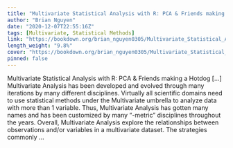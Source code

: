 ```yaml
---
title: "Multivariate Statistical Analysis with R: PCA & Friends making a Hotdog"
author: "Brian Nguyen"
date: "2020-12-07T22:55:16Z"
tags: [Multivariate, Statistical Methods]
link: "https://bookdown.org/brian_nguyen0305/Multivariate_Statistical_Analysis_with_R/"
length_weight: "9.8%"
cover: "https://bookdown.org/brian_nguyen0305/Multivariate_Statistical_Analysis_with_R/cover.png"
pinned: false
---
```


Multivariate Statistical Analysis with R: PCA & Friends making a Hotdog [...] Multivariate Analysis has been developed and evolved through many iterations by many different disciplines. Virtually all scientific domains need to use statistical methods under the Multivariate umbrella to analyze data with more than 1 variable. Thus, Multivariate Analysis has gotten many names and has been customized by many “-metric” disciplines throughout the years. Overall, Multivariate Analysis explore the relationships between observations and/or variables in a multivariate dataset. The strategies commonly ...
